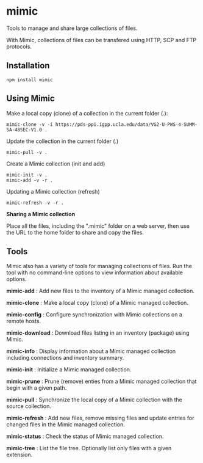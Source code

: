 # mimic

Tools to manage and share large collections of files.

With Mimic, collections of files can be transfered using HTTP, SCP and FTP protocols.

## Installation
```shell
npm install mimic
```

## Using Mimic

Make a local copy (clone) of a collection in the current folder (.):
```shell
mimic-clone -v -i https://pds-ppi.igpp.ucla.edu/data/VG2-U-PWS-4-SUMM-SA-48SEC-V1.0 .
```

Update the collection in the current folder (.)
```shell
mimic-pull -v .
```
Create a Mimic collection (init and add)
```shell
mimic-init -v .
mimic-add -v -r .
```

Updating a Mimic collection (refresh)
```shell
mimic-refresh -v -r .
```

**Sharing a Mimic collection**

Place all the files, including the ".mimic" folder on a web server, then use the URL to the home folder
to share and copy the files.

## Tools

Mimic also has a variety of tools for managing collections of files. Run the tool with no command-line 
options to view information about available options.

**mimic-add** : Add new files to the inventory of a Mimic managed collection.

**mimic-clone** :  Make a local copy (clone) of a Mimic managed collection.

**mimic-config** : Configure synchronization with Mimic collections on a remote hosts.

**mimic-download** : Download files listing in an inventory (package) using Mimic.

**mimic-info** : Display information about a Mimic managed collection including connections and inventory summary.

**mimic-init** : Initialize a Mimic managed collection.

**mimic-prune** : Prune (remove) enties from a Mimic managed collection that begin with a given path.

**mimic-pull** : Synchronize the local copy of a Mimic collection with the source collection.

**mimic-refresh** : Add new files, remove missing files and update entries for changed files in the Mimic managed collection.

**mimic-status** : Check the status of Mimic managed collection.

**mimic-tree** : List the file tree. Optionally list only files with a given extension.